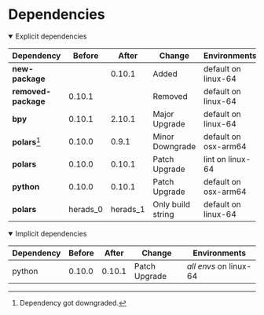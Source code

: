 # Dependencies

<details open>
<summary>Explicit dependencies</summary>

|Dependency|Before|After|Change|Environments|
|-|-|-|-|-|
|**new-package**||0.10.1|Added|default on linux-64|
|**removed-package**|0.10.1||Removed|default on linux-64|
|**bpy**|0.10.1|2.10.1|Major Upgrade|default on linux-64|
|**polars**[^2]|0.10.0|0.9.1|Minor Downgrade|default on osx-arm64|
|**polars**|0.10.0|0.10.1|Patch Upgrade|lint on linux-64|
|**python**|0.10.0|0.10.1|Patch Upgrade|default on osx-arm64|
|**polars**|herads_0|herads_1|Only build string|default on linux-64|

</details>

<details open>
<summary>Implicit dependencies</summary>

|Dependency|Before|After|Change|Environments|
|-|-|-|-|-|
|python|0.10.0|0.10.1|Patch Upgrade|*all envs* on linux-64|

</details>

[^1]: **Bold** means explicit dependency.
[^2]: Dependency got downgraded.
